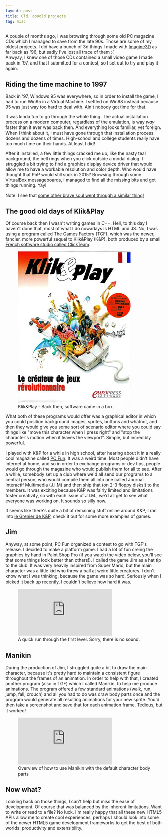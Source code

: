 ```yaml
---
layout: post
title: Old, oooold projects
tag: misc
---
```


A couple of months ago, I was browsing through some old PC magazine CDs which I managed to save from the late 90s. Those are some of my oldest projects. I did have a bunch of 3d things I made with [Imagine3D](https://en.wikipedia.org/wiki/Imagine_(3D_modeling_software)) as far back as '96, but sadly I've lost all trace of them :(<br>
Anwyay, I knew one of those CDs contained a small video game I made back in '97, and that I submitted for a contest, so I set out to try and play it again.

Riding the time machine to 1997
-------------------------------
Back in '97, Windows 95 was everywhere, so in order to install the game, I had to run Win95 in a Virtual Machine. I settled on Win98 instead because 95 was just way too hard to deal with. Ain't nobody got time for that.

It was kinda fun to go through the whole thing. The actual installation process on a modern computer, regardless of the emulation, is way *way* faster than it ever was back then. And everything looks familiar, yet foreign. When I think about it, I must have gone through that installation process dozens and dozens of times. High-school and college students really have too much time on their hands. At least I did!
 
After it installed, a few little things cracked me up, like the nasty teal background, the bell rings when you click outside a modal dialog. I struggled a bit trying to find a graphics display device driver that would allow me to have a workable resolution and color depth. Who would have thought that PnP would still suck in 2015? Browsing through some VirtualBox messageboards, I managed to find all the missing bits and got things running. Yay!

Note: I see that [some other brave soul went through a similar thing!](https://www.youtube.com/watch?v=fMMY5AT9ITM)

The good old days of Klik&Play
------------------------------
Of course back then I wasn't writing games in C++. Hell, to this day I haven't done that, most of what I do nowadays is HTML and JS. No, I was using a program called The Games Factory (TGF), which was the newer, fancier, more powerful sequel to Klik&Play (K&P), both produced by a small [French software studio called ClickTeam](http://www.clickteam.com/about-clickteam). 

<figure class="content-image">
	<img src="../images/2-Oldies/knp.jpg" alt="A copy of the front of the box K&P came in." width="360" height="480" />
	<figcaption>Klik&Play - Back then, software came in a box.</figcaption>
</figure>

What both of these programs would offer was a graphical editor in which you could position background images, sprites, buttons and whatnot, and then they would give you some sort of scenario editor where you could say things like "move this character when I press right" and "stop the character's motion when it leaves the viewport". Simple, but incredibly powerful.

I played with K&P for a while in high school, after hearing about it in a really cool magazine called [PC Fun](http://www.abandonware-magazines.org/affiche_mag.php?mag=71&num=2580&album=oui). It was a weird time. Most people didn't have internet at home, and so in order to exchange programs or dev tips, people would go through the magazine who would publish them for all to see. After a while, somebody set up a club where we'd all send our programs to a central person, who would compile them all into one called Journal Interactif Multimedia (J.I.M) and then ship that (on 2-3 floppy disks!) to the members. It was exciting because K&P was fairly limited and limitations foster creativity, so with each issue of J.I.M., we'd all get to see what everyone was working on. It sounds so silly now.

It seems like there's quite a bit of remaining stuff online around K&P, I ran into [le Grenier de K&P](http://biblioklik.free.fr/LeGrenierDeKNP/LeGrenierDeKNP.htm), check it out for some more examples of games.

Jim
---
Anyway, at some point, PC Fun organized a contest to go with TGF's release. I decided to make a platform game. I had a lot of fun creing the graphics by hand in Paint Shop Pro (if you watch the video below, you'll see that some things look better than others!). I called the game Jim as a hat tip to the club. It was very heavily inspired from Super Mario, but the main character was a little kid who threw a ball at weird little creatures. I don't know what I was thinking, because the game was so hard. Seriously when I picked it back up recently, I couldn't believe how hard it 
was.

<figure class="content-youtube fourbythree">
	<iframe src="http://www.youtube.com/embed/ecVFHTsCt3Q" frameborder="0" allowfullscreen></iframe>
	<figcaption>A quick run through the first level. Sorry, there is no sound.</figcaption>
</figure>

Manikin
-------
During the production of Jim, I struggled quite a bit to draw the main character, because it's pretty hard to maintain a consistent figure throughout the frames of an animation. In order to help with that, I created another program (also in TGF) which I called Manikin, to help me produce animations. The program offered a few standard animations (walk, run, jump, fall, crouch) and all you had to do was draw body parts once and the program would generate all resulting animations for your new sprite. You'd then take a screenshot and save that for each animation frame. Tedious, but it worked!

<figure class="content-youtube fourbythree">
	<iframe src="http://www.youtube.com/embed/z-y0GZhf5kE" frameborder="0" allowfullscreen></iframe>
	<figcaption>Overview of how to use Manikin with the default character body parts</figcaption>
</figure>

Now what?
---------
Looking back on those things, I can't help but miss the ease of development. Of course that was balanced by the inherent limitations. Want to write or read to a file? No luck. I'm really happy that all these new HTML5 APIs allow me to create cool experiences, perhaps I should look into some of the newer HTML5 game development frameworks to get the best of both worlds: productivity and extensibility.




